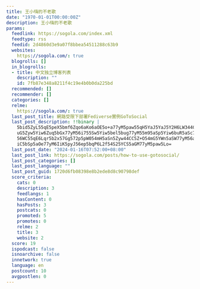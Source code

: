 ```yaml
---
title: 王小嗨的不老歌
date: "1970-01-01T00:00:00Z"
description: 王小嗨的不老歌
params:
  feedlink: https://sogola.com/index.xml
  feedtype: rss
  feedid: 2d4860d3e9a07f8bbea54511288c63b9
  websites:
    https://sogola.com/: true
  blogrolls: []
  in_blogrolls:
  - title: 中文独立博客列表
    description: ""
    id: 7fb87e348a8211f4c19e4b0b0da225bd
  recommended: []
  recommender: []
  categories: []
  relme:
    https://sogola.com/: true
  last_post_title: 網路受限下部署Fediverse實例GoToSocial
  last_post_description: !!binary |
    5bid5ZyL55qE5peX5bmf6Zqo6aKo6aOE5o+a77yM5paw55qH5YaJ5YaJ5Y2H6LW344CC55
    uG5Zyw5Yiw6Zuq5bGx77yM56i755Sw5Yiw5bel5bug77yM55m95aSp5Yiw6buR5aSc77yM
    56WC55qE6Lqr5b2x57Gg572p5pW054mH5aSn5Zyw44CC5Z+O54mG5YWn5aSW77yM56au5q
    iC5bSp5aOe77yM6IiK5pyJ56ep5bqP6L2f54S25YCS5aGM77yM5paw5Lo=
  last_post_date: "2024-01-16T07:52:00+08:00"
  last_post_link: https://sogola.com/posts/how-to-use-gotosocial/
  last_post_categories: []
  last_post_language: ""
  last_post_guid: 1720d6fb08398e8b2ede8d8c90798def
  score_criteria:
    cats: 0
    description: 3
    feedlangs: 1
    hasContent: 0
    hasPosts: 3
    postcats: 0
    promoted: 5
    promotes: 0
    relme: 2
    title: 3
    website: 2
  score: 19
  ispodcast: false
  isnoarchive: false
  innetwork: true
  language: en
  postcount: 10
  avgpostlen: 0
---
```

